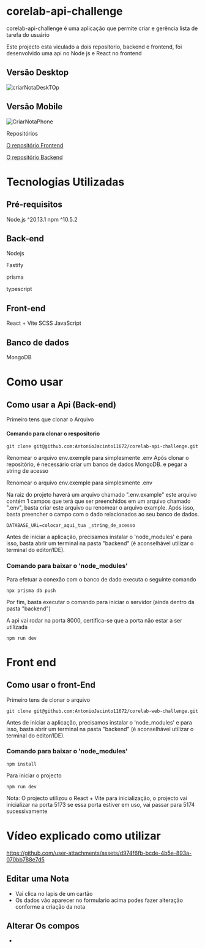 # corelab-api-challenge 

corelab-api-challenge é uma aplicação que permite criar e gerência lista de tarefa do usuário

Este projecto esta viculado a dois repositorio, backend e frontend, foi desenvolvido uma api no Node js e React no frontend

## Versão Desktop

![criarNotaDeskTOp](https://github.com/user-attachments/assets/71e7dc09-c699-490d-b54f-8b3533beb1b7)

## Versão Mobile

![CriarNotaPhone](https://github.com/user-attachments/assets/de5febff-c95d-4a6a-b7e7-884bfd5e3296)


Repositórios

[O repositório Frontend](https://github.com/AntonioJacinto11672/corelab-web-challenge) 


[O repositório Backend](https://github.com/AntonioJacinto11672/corelab-api-challenge)


# Tecnologias Utilizadas

## Pré-requisitos
  Node.js ^20.13.1
  npm ^10.5.2
  
## Back-end
Nodejs

Fastify

prisma

typescript

## Front-end
React + Vite
SCSS
JavaScript

## Banco de dados
MongoDB


# Como usar

## Como usar a Api (Back-end)

Primeiro tens que clonar o Arquivo
#### Comando para clonar o respositorio

```
git clone git@github.com:AntonioJacinto11672/corelab-api-challenge.git
```



Renomear o arquivo env.exemple para simplesmente .env
Após clonar o repositório, é necessário criar um banco de dados MongoDB. e pegar a string de acesso

Renomear o arquivo env.exemple para simplesmente .env

Na raiz do projeto haverá um arquivo chamado ".env.example" este arquivo contém 1 campos que terá que ser preenchidos em um arquivo chamado ".env", basta criar este arquivo ou renomear o arquivo example. Após isso, basta preencher o campo com o dado relacionados ao seu banco de dados.


```
DATABASE_URL=colocar_aqui_tua _string_de_acesso
```

Antes de iniciar a aplicação, precisamos instalar o 'node_modules' e para isso, basta abrir um terminal na pasta "backend" (é aconselhável utilizar o terminal do editor/IDE).

### Comando para baixar o 'node_modules'



Para efetuar a conexão com o banco de dado executa o seguinte comando 

```
npx prisma db push
```

Por fim, basta executar o comando para iniciar o servidor (ainda dentro da pasta "backend")

A api vai rodar na porta 8000, certifica-se que a porta não estar a ser utilizada

```
npm run dev
```


# Front end

## Como usar o front-End

Primeiro tens de clonar o arquivo

```
git clone git@github.com:AntonioJacinto11672/corelab-web-challenge.git
```

Antes de iniciar a aplicação, precisamos instalar o 'node_modules' e para isso, basta abrir um terminal na pasta "backend" (é aconselhável utilizar o terminal do editor/IDE).

### Comando para baixar o 'node_modules'


```
npm install
```


Para iniciar o projecto

```
npm run dev
```


Nota: O projecto utilizou o React  + Vite para inicialização, o projecto vai inicializar na porta 5173 se essa porta estiver em uso, vai passar para 5174 sucessivamente



# Vídeo explicado como utilizar

  


https://github.com/user-attachments/assets/d974f6fb-bcde-4b5e-893a-070bb788e7d5





## Editar uma Nota 

- Vai clica no lapis de um cartão
- Os dados vão aparecer no formulario acima podes fazer alteração conforme a criação da nota

## Alterar Os compos

- 







